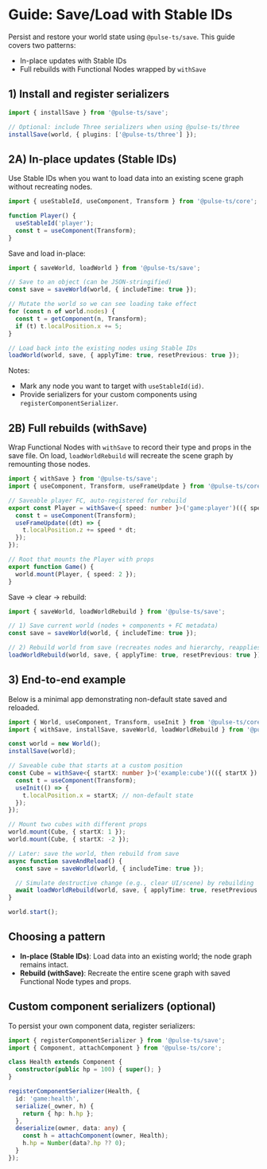 # Guide: Save/Load with Stable IDs

Persist and restore your world state using `@pulse-ts/save`. This guide covers two patterns:

- In-place updates with Stable IDs
- Full rebuilds with Functional Nodes wrapped by `withSave`

## 1) Install and register serializers

```ts
import { installSave } from '@pulse-ts/save';

// Optional: include Three serializers when using @pulse-ts/three
installSave(world, { plugins: ['@pulse-ts/three'] });
```

## 2A) In-place updates (Stable IDs)

Use Stable IDs when you want to load data into an existing scene graph without recreating nodes.

```ts
import { useStableId, useComponent, Transform } from '@pulse-ts/core';

function Player() {
  useStableId('player');
  const t = useComponent(Transform);
}
```

Save and load in-place:

```ts
import { saveWorld, loadWorld } from '@pulse-ts/save';

// Save to an object (can be JSON-stringified)
const save = saveWorld(world, { includeTime: true });

// Mutate the world so we can see loading take effect
for (const n of world.nodes) {
  const t = getComponent(n, Transform);
  if (t) t.localPosition.x += 5;
}

// Load back into the existing nodes using Stable IDs
loadWorld(world, save, { applyTime: true, resetPrevious: true });
```

Notes:
- Mark any node you want to target with `useStableId(id)`.
- Provide serializers for your custom components using `registerComponentSerializer`.

## 2B) Full rebuilds (withSave)

Wrap Functional Nodes with `withSave` to record their type and props in the save file. On load, `loadWorldRebuild` will recreate the scene graph by remounting those nodes.

```ts
import { withSave } from '@pulse-ts/save';
import { useComponent, Transform, useFrameUpdate } from '@pulse-ts/core';

// Saveable player FC, auto-registered for rebuild
export const Player = withSave<{ speed: number }>('game:player')(({ speed }) => {
  const t = useComponent(Transform);
  useFrameUpdate((dt) => {
    t.localPosition.z += speed * dt;
  });
});

// Root that mounts the Player with props
export function Game() {
  world.mount(Player, { speed: 2 });
}
```

Save → clear → rebuild:

```ts
import { saveWorld, loadWorldRebuild } from '@pulse-ts/save';

// 1) Save current world (nodes + components + FC metadata)
const save = saveWorld(world, { includeTime: true });

// 2) Rebuild world from save (recreates nodes and hierarchy, reapplies components)
loadWorldRebuild(world, save, { applyTime: true, resetPrevious: true });
```

## 3) End-to-end example

Below is a minimal app demonstrating non-default state saved and reloaded.

```ts
import { World, useComponent, Transform, useInit } from '@pulse-ts/core';
import { withSave, installSave, saveWorld, loadWorldRebuild } from '@pulse-ts/save';

const world = new World();
installSave(world);

// Saveable cube that starts at a custom position
const Cube = withSave<{ startX: number }>('example:cube')(({ startX }) => {
  const t = useComponent(Transform);
  useInit(() => {
    t.localPosition.x = startX; // non-default state
  });
});

// Mount two cubes with different props
world.mount(Cube, { startX: 1 });
world.mount(Cube, { startX: -2 });

// Later: save the world, then rebuild from save
async function saveAndReload() {
  const save = saveWorld(world, { includeTime: true });

  // Simulate destructive change (e.g., clear UI/scene) by rebuilding
  await loadWorldRebuild(world, save, { applyTime: true, resetPrevious: true });
}

world.start();
```

## Choosing a pattern

- **In-place (Stable IDs)**: Load data into an existing world; the node graph remains intact.
- **Rebuild (withSave)**: Recreate the entire scene graph with saved Functional Node types and props.

## Custom component serializers (optional)

To persist your own component data, register serializers:

```ts
import { registerComponentSerializer } from '@pulse-ts/save';
import { Component, attachComponent } from '@pulse-ts/core';

class Health extends Component {
  constructor(public hp = 100) { super(); }
}

registerComponentSerializer(Health, {
  id: 'game:health',
  serialize(_owner, h) {
    return { hp: h.hp };
  },
  deserialize(owner, data: any) {
    const h = attachComponent(owner, Health);
    h.hp = Number(data?.hp ?? 0);
  }
});
```
